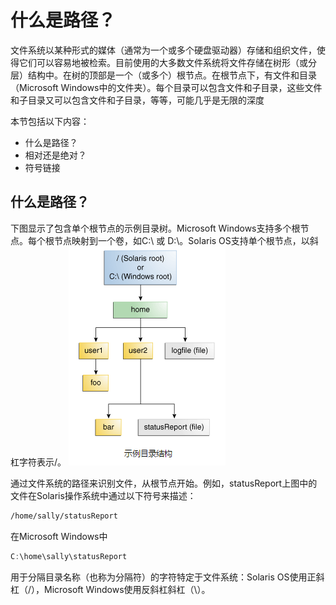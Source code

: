 # 什么是路径？

文件系统以某种形式的媒体（通常为一个或多个硬盘驱动器）存储和组织文件，使得它们可以容易地被检索。目前使用的大多数文件系统将文件存储在树形（或分层）结构中。在树的顶部是一个（或多个）根节点。在根节点下，有文件和目录（Microsoft Windows中的文件夹）。每个目录可以包含文件和子目录，这些文件和子目录又可以包含文件和子目录，等等，可能几乎是无限的深度

本节包括以下内容：

* 什么是路径？
* 相对还是绝对？
* 符号链接

## 什么是路径？
下图显示了包含单个根节点的示例目录树。Microsoft Windows支持多个根节点。每个根节点映射到一个卷，如C:\ 或 D:\。Solaris OS支持单个根节点，以斜杠字符表示/。
![](/assets/essential/io/io-dirStructure.png)

通过文件系统的路径来识别文件，从根节点开始。例如，statusReport上图中的文件在Solaris操作系统中通过以下符号来描述：
```bash
/home/sally/statusReport
```
在Microsoft Windows中
```java
C:\home\sally\statusReport
```

用于分隔目录名称（也称为分隔符）的字符特定于文件系统：Solaris OS使用正斜杠（/），Microsoft Windows使用反斜杠斜杠（\）。